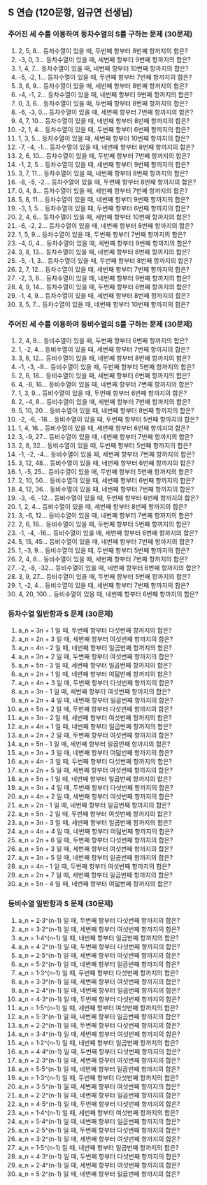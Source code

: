 ## S 연습 (120문항, 임규연 선생님)

### 주어진 세 수를 이용하여 등차수열의 S를 구하는 문제 (30문제)

1. 2, 5, 8... 등차수열이 있을 때, 두번째 항부터 8번째 항까지의 합은?
2. -3, 0, 3... 등차수열이 있을 때, 세번째 항부터 9번째 항까지의 합은?
3. 1, 4, 7... 등차수열이 있을 때, 네번째 항부터 10번째 항까지의 합은?
4. -5, -2, 1... 등차수열이 있을 때, 두번째 항부터 7번째 항까지의 합은?
5. 3, 6, 9... 등차수열이 있을 때, 세번째 항부터 8번째 항까지의 합은?
6. -4, -1, 2... 등차수열이 있을 때, 네번째 항부터 9번째 항까지의 합은?
7. 0, 3, 6... 등차수열이 있을 때, 두번째 항부터 8번째 항까지의 합은?
8. -6, -3, 0... 등차수열이 있을 때, 세번째 항부터 7번째 항까지의 합은?
9. 4, 7, 10... 등차수열이 있을 때, 네번째 항부터 8번째 항까지의 합은?
10. -2, 1, 4... 등차수열이 있을 때, 두번째 항부터 6번째 항까지의 합은?
11. 1, 3, 5... 등차수열이 있을 때, 세번째 항부터 10번째 항까지의 합은?
12. -7, -4, -1... 등차수열이 있을 때, 네번째 항부터 8번째 항까지의 합은?
13. 2, 6, 10... 등차수열이 있을 때, 두번째 항부터 7번째 항까지의 합은?
14. -1, 2, 5... 등차수열이 있을 때, 세번째 항부터 9번째 항까지의 합은?
15. 3, 7, 11... 등차수열이 있을 때, 네번째 항부터 8번째 항까지의 합은?
16. -8, -5, -2... 등차수열이 있을 때, 두번째 항부터 8번째 항까지의 합은?
17. 0, 4, 8... 등차수열이 있을 때, 세번째 항부터 7번째 항까지의 합은?
18. 5, 8, 11... 등차수열이 있을 때, 네번째 항부터 9번째 항까지의 합은?
19. -3, 1, 5... 등차수열이 있을 때, 두번째 항부터 6번째 항까지의 합은?
20. 2, 4, 6... 등차수열이 있을 때, 세번째 항부터 10번째 항까지의 합은?
21. -6, -2, 2... 등차수열이 있을 때, 네번째 항부터 8번째 항까지의 합은?
22. 1, 5, 9... 등차수열이 있을 때, 두번째 항부터 7번째 항까지의 합은?
23. -4, 0, 4... 등차수열이 있을 때, 세번째 항부터 9번째 항까지의 합은?
24. 3, 8, 13... 등차수열이 있을 때, 네번째 항부터 8번째 항까지의 합은?
25. -5, -1, 3... 등차수열이 있을 때, 두번째 항부터 8번째 항까지의 합은?
26. 2, 7, 12... 등차수열이 있을 때, 세번째 항부터 7번째 항까지의 합은?
27. -2, 3, 8... 등차수열이 있을 때, 네번째 항부터 9번째 항까지의 합은?
28. 4, 9, 14... 등차수열이 있을 때, 두번째 항부터 6번째 항까지의 합은?
29. -1, 4, 9... 등차수열이 있을 때, 세번째 항부터 8번째 항까지의 합은?
30. 3, 5, 7... 등차수열이 있을 때, 네번째 항부터 10번째 항까지의 합은?

### 주어진 세 수를 이용하여 등비수열의 S를 구하는 문제 (30문제)

1. 2, 4, 8... 등비수열이 있을 때, 두번째 항부터 6번째 항까지의 합은?
2. 1, -2, 4... 등비수열이 있을 때, 세번째 항부터 7번째 항까지의 합은?
3. 3, 6, 12... 등비수열이 있을 때, 네번째 항부터 8번째 항까지의 합은?
4. -1, -3, -9... 등비수열이 있을 때, 두번째 항부터 5번째 항까지의 합은?
5. 2, 6, 18... 등비수열이 있을 때, 세번째 항부터 6번째 항까지의 합은?
6. 4, -8, 16... 등비수열이 있을 때, 네번째 항부터 7번째 항까지의 합은?
7. 1, 3, 9... 등비수열이 있을 때, 두번째 항부터 6번째 항까지의 합은?
8. 2, -4, 8... 등비수열이 있을 때, 세번째 항부터 7번째 항까지의 합은?
9. 5, 10, 20... 등비수열이 있을 때, 네번째 항부터 8번째 항까지의 합은?
10. -2, -6, -18... 등비수열이 있을 때, 두번째 항부터 5번째 항까지의 합은?
11. 1, 4, 16... 등비수열이 있을 때, 세번째 항부터 6번째 항까지의 합은?
12. 3, -9, 27... 등비수열이 있을 때, 네번째 항부터 7번째 항까지의 합은?
13. 2, 8, 32... 등비수열이 있을 때, 두번째 항부터 5번째 항까지의 합은?
14. -1, -2, -4... 등비수열이 있을 때, 세번째 항부터 7번째 항까지의 합은?
15. 3, 12, 48... 등비수열이 있을 때, 네번째 항부터 6번째 항까지의 합은?
16. 1, -5, 25... 등비수열이 있을 때, 두번째 항부터 5번째 항까지의 합은?
17. 2, 10, 50... 등비수열이 있을 때, 세번째 항부터 6번째 항까지의 합은?
18. 4, 12, 36... 등비수열이 있을 때, 네번째 항부터 7번째 항까지의 합은?
19. -3, -6, -12... 등비수열이 있을 때, 두번째 항부터 6번째 항까지의 합은?
20. 1, 2, 4... 등비수열이 있을 때, 세번째 항부터 8번째 항까지의 합은?
21. 3, -6, 12... 등비수열이 있을 때, 네번째 항부터 7번째 항까지의 합은?
22. 2, 6, 18... 등비수열이 있을 때, 두번째 항부터 5번째 항까지의 합은?
23. -1, -4, -16... 등비수열이 있을 때, 세번째 항부터 6번째 항까지의 합은?
24. 5, 15, 45... 등비수열이 있을 때, 네번째 항부터 7번째 항까지의 합은?
25. 1, -3, 9... 등비수열이 있을 때, 두번째 항부터 5번째 항까지의 합은?
26. 2, 4, 8... 등비수열이 있을 때, 세번째 항부터 7번째 항까지의 합은?
27. -2, -8, -32... 등비수열이 있을 때, 네번째 항부터 6번째 항까지의 합은?
28. 3, 9, 27... 등비수열이 있을 때, 두번째 항부터 5번째 항까지의 합은?
29. 1, -2, 4... 등비수열이 있을 때, 세번째 항부터 7번째 항까지의 합은?
30. 4, 20, 100... 등비수열이 있을 때, 네번째 항부터 6번째 항까지의 합은?

### 등차수열 일반항과 S 문제 (30문제)

1. a_n = 3n + 1 일 때, 두번째 항부터 다섯번째 항까지의 합은?
2. a_n = 2n + 3 일 때, 세번째 항부터 여섯번째 항까지의 합은?
3. a_n = 4n - 2 일 때, 네번째 항부터 일곱번째 항까지의 합은?
4. a_n = 3n + 2 일 때, 두번째 항부터 여섯번째 항까지의 합은?
5. a_n = 5n - 3 일 때, 세번째 항부터 일곱번째 항까지의 합은?
6. a_n = 2n + 1 일 때, 네번째 항부터 여덟번째 항까지의 합은?
7. a_n = 4n + 3 일 때, 두번째 항부터 다섯번째 항까지의 합은?
8. a_n = 3n - 1 일 때, 세번째 항부터 여섯번째 항까지의 합은?
9. a_n = 2n + 4 일 때, 네번째 항부터 일곱번째 항까지의 합은?
10. a_n = 5n + 2 일 때, 두번째 항부터 다섯번째 항까지의 합은?
11. a_n = 3n - 2 일 때, 세번째 항부터 여섯번째 항까지의 합은?
12. a_n = 4n + 1 일 때, 네번째 항부터 일곱번째 항까지의 합은?
13. a_n = 2n + 2 일 때, 두번째 항부터 여섯번째 항까지의 합은?
14. a_n = 5n - 1 일 때, 세번째 항부터 일곱번째 항까지의 합은?
15. a_n = 3n + 3 일 때, 네번째 항부터 여덟번째 항까지의 합은?
16. a_n = 4n - 3 일 때, 두번째 항부터 다섯번째 항까지의 합은?
17. a_n = 2n + 5 일 때, 세번째 항부터 여섯번째 항까지의 합은?
18. a_n = 5n + 1 일 때, 네번째 항부터 일곱번째 항까지의 합은?
19. a_n = 3n + 4 일 때, 두번째 항부터 다섯번째 항까지의 합은?
20. a_n = 4n + 2 일 때, 세번째 항부터 여섯번째 항까지의 합은?
21. a_n = 2n - 1 일 때, 네번째 항부터 일곱번째 항까지의 합은?
22. a_n = 5n - 2 일 때, 두번째 항부터 여섯번째 항까지의 합은?
23. a_n = 3n - 3 일 때, 세번째 항부터 일곱번째 항까지의 합은?
24. a_n = 4n + 4 일 때, 네번째 항부터 여덟번째 항까지의 합은?
25. a_n = 2n + 6 일 때, 두번째 항부터 다섯번째 항까지의 합은?
26. a_n = 5n + 3 일 때, 세번째 항부터 여섯번째 항까지의 합은?
27. a_n = 3n + 5 일 때, 네번째 항부터 일곱번째 항까지의 합은?
28. a_n = 4n - 1 일 때, 두번째 항부터 여섯번째 항까지의 합은?
29. a_n = 2n + 7 일 때, 세번째 항부터 일곱번째 항까지의 합은?
30. a_n = 5n - 4 일 때, 네번째 항부터 여덟번째 항까지의 합은?

### 등비수열 일반항과 S 문제 (30문제)

1. a_n = 2⋅3^(n-1) 일 때, 두번째 항부터 다섯번째 항까지의 합은?
2. a_n = 3⋅2^(n-1) 일 때, 세번째 항부터 여섯번째 항까지의 합은?
3. a_n = 1⋅4^(n-1) 일 때, 네번째 항부터 일곱번째 항까지의 합은?
4. a_n = 4⋅2^(n-1) 일 때, 두번째 항부터 다섯번째 항까지의 합은?
5. a_n = 2⋅5^(n-1) 일 때, 세번째 항부터 여섯번째 항까지의 합은?
6. a_n = 5⋅2^(n-1) 일 때, 네번째 항부터 일곱번째 항까지의 합은?
7. a_n = 1⋅3^(n-1) 일 때, 두번째 항부터 다섯번째 항까지의 합은?
8. a_n = 3⋅3^(n-1) 일 때, 세번째 항부터 여섯번째 항까지의 합은?
9. a_n = 2⋅4^(n-1) 일 때, 네번째 항부터 일곱번째 항까지의 합은?
10. a_n = 4⋅3^(n-1) 일 때, 두번째 항부터 다섯번째 항까지의 합은?
11. a_n = 1⋅5^(n-1) 일 때, 세번째 항부터 여섯번째 항까지의 합은?
12. a_n = 5⋅3^(n-1) 일 때, 네번째 항부터 일곱번째 항까지의 합은?
13. a_n = 2⋅2^(n-1) 일 때, 두번째 항부터 다섯번째 항까지의 합은?
14. a_n = 3⋅4^(n-1) 일 때, 세번째 항부터 여섯번째 항까지의 합은?
15. a_n = 1⋅2^(n-1) 일 때, 네번째 항부터 일곱번째 항까지의 합은?
16. a_n = 4⋅4^(n-1) 일 때, 두번째 항부터 다섯번째 항까지의 합은?
17. a_n = 2⋅3^(n-1) 일 때, 세번째 항부터 여섯번째 항까지의 합은?
18. a_n = 5⋅5^(n-1) 일 때, 네번째 항부터 일곱번째 항까지의 합은?
19. a_n = 1⋅3^(n-1) 일 때, 두번째 항부터 다섯번째 항까지의 합은?
20. a_n = 3⋅5^(n-1) 일 때, 세번째 항부터 여섯번째 항까지의 합은?
21. a_n = 2⋅2^(n-1) 일 때, 네번째 항부터 일곱번째 항까지의 합은?
22. a_n = 4⋅5^(n-1) 일 때, 두번째 항부터 다섯번째 항까지의 합은?
23. a_n = 1⋅4^(n-1) 일 때, 세번째 항부터 여섯번째 항까지의 합은?
24. a_n = 5⋅4^(n-1) 일 때, 네번째 항부터 일곱번째 항까지의 합은?
25. a_n = 2⋅5^(n-1) 일 때, 두번째 항부터 다섯번째 항까지의 합은?
26. a_n = 3⋅2^(n-1) 일 때, 세번째 항부터 여섯번째 항까지의 합은?
27. a_n = 1⋅5^(n-1) 일 때, 네번째 항부터 일곱번째 항까지의 합은?
28. a_n = 4⋅3^(n-1) 일 때, 두번째 항부터 다섯번째 항까지의 합은?
29. a_n = 2⋅4^(n-1) 일 때, 세번째 항부터 여섯번째 항까지의 합은?
30. a_n = 5⋅2^(n-1) 일 때, 네번째 항부터 일곱번째 항까지의 합은?